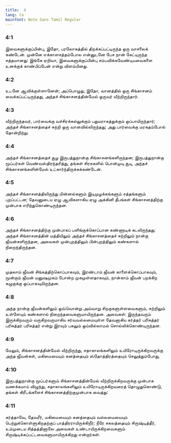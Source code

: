 ```yaml
---
title:  4
lang: ta
mainfont: Noto Sans Tamil Regular
---
```


###  4:1

இவைகளுக்குப்பின்பு, இதோ, பரலோகத்தில் திறக்கப்பட்டிருந்த ஒரு வாசலைக் கண்டேன். முன்னே எக்காளசத்தம்போல என்னுடனே பேச நான் கேட்டிருந்த சத்தமானது: இங்கே ஏறிவா, இவைகளுக்குப்பின்பு சம்பவிக்கவேண்டியவைகளை உனக்குக் காண்பிப்பேன் என்று விளம்பினது.

###  4:2

உடனே ஆவிக்குள்ளானேன்; அப்பொழுது, இதோ, வானத்தில் ஒரு சிங்காசனம் வைக்கப்பட்டிருந்தது, அந்தச் சிங்காசனத்தின்மேல் ஒருவர் வீற்றிருந்தார்.

###  4:3

வீற்றிருந்தவர், பார்வைக்கு வச்சிரக்கல்லுக்கும் பதுமராகத்துக்கும் ஒப்பாயிருந்தார்; அந்தச் சிங்காசனத்தைச் சுற்றி ஒரு வானவில்லிருந்தது; அது பார்வைக்கு மரகதம்போல் தோன்றிற்று.

###  4:4

அந்தச் சிங்காசனத்தைச் சூழ இருபத்துநான்கு சிங்காசனங்களிருந்தன; இருபத்துநான்கு மூப்பர்கள் வெண்வஸ்திரந்தரித்து, தங்கள் சிரசுகளில் பொன்முடி சூடி, அந்தச் சிங்காசனங்களின்மேல் உட்கார்ந்திருக்கக்கண்டேன்.

###  4:5

அந்தச் சிங்காசனத்திலிருந்து மின்னல்களும் இடிமுழக்கங்களும் சத்தங்களும் புறப்பட்டன; தேவனுடைய ஏழு ஆவிகளாகிய ஏழு அக்கினி தீபங்கள் சிங்காசனத்திற்கு முன்பாக எரிந்துகொண்டிருந்தன.

###  4:6

அந்தச் சிங்காசனத்திற்கு முன்பாகப் பளிங்குக்கொப்பான கண்ணாடிக் கடலிருந்தது; அந்தச் சிங்காசனத்தின் மத்தியிலும் அந்தச் சிங்காசனத்தைச் சுற்றிலும் நான்கு ஜீவன்களிருந்தன, அவைகள் முன்புறத்திலும் பின்புறத்திலும் கண்களால் நிறைந்திருந்தன.

###  4:7

முதலாம் ஜீவன் சிங்கத்திற்கொப்பாகவும், இரண்டாம் ஜீவன் காளைக்கொப்பாகவும், மூன்றாம் ஜீவன் மனுஷமுகம் போன்ற முகமுள்ளதாகவும், நான்காம் ஜீவன் பறக்கிற கழுகுக்கு ஒப்பாகவுமிருந்தன.

###  4:8

அந்த நான்கு ஜீவன்களிலும் ஒவ்வொன்று அவ்வாறு சிறகுகளுள்ளவைகளும், சுற்றிலும் உள்ளேயும் கண்களால் நிறைந்தவைகளுமாயிருந்தன. அவைகள்: இருந்தவரும் இருக்கிறவரும் வருகிறவருமாகிய சர்வவல்லமையுள்ள தேவனாகிய கர்த்தர் பரிசுத்தர் பரிசுத்தர் பரிசுத்தர் என்று இரவும் பகலும் ஓய்வில்லாமல் சொல்லிக்கொண்டிருந்தன.

###  4:9

மேலும், சிங்காசனத்தின்மேல் வீற்றிருந்து, சதாகாலங்களிலும் உயிரோடிருக்கிறவருக்கு அந்த ஜீவன்கள், மகிமையையும் கனத்தையும் ஸ்தோத்திரத்தையும் செலுத்தும்போது,

###  4:10

இருபத்துநான்கு மூப்பர்களும் சிங்காசனத்தின்மேல் வீற்றிருக்கிறவருக்கு முன்பாக வணக்கமாய் விழுந்து, சதாகாலங்களிலும் உயிரோடிருக்கிறவரைத் தொழுதுகொண்டு, தங்கள் கிரீடங்களைச் சிங்காசனத்திற்குமுன்பாக வைத்து:

###  4:11

கர்த்தாவே, தேவரீர், மகிமையையும் கனத்தையும் வல்லமையையும் பெற்றுக்கொள்ளுகிறதற்குப் பாத்திரராயிருக்கிறீர்; நீரே சகலத்தையும் சிருஷ்டித்தீர், உம்முடைய சித்தத்தினாலே அவைகள் உண்டாயிருக்கிறவைகளும் சிருஷ்டிக்கப்பட்டவைகளுமாயிருக்கிறது என்றார்கள்.

